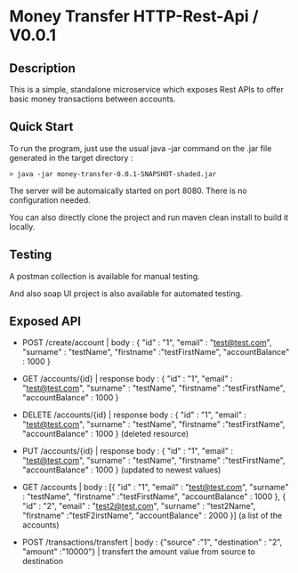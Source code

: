 Money Transfer HTTP-Rest-Api / V0.0.1
===


Description
---

This is a simple, standalone microservice which exposes Rest APIs to offer basic money transactions between accounts.


Quick Start
---

To run the program, just use the usual java -jar command on the .jar file generated in the target directory :

```
> java -jar money-transfer-0.0.1-SNAPSHOT-shaded.jar
```

The server will be automaically started on port 8080. There is no configuration needed.


You can also directly clone the project and run maven clean install to build it locally.

Testing
---

A postman collection is available for manual testing.

And also soap UI project is also available for automated testing.


Exposed API
---

- POST /create/account | body :
    {
"id" : "1",
"email" : "test@test.com",
"surname" : "testName",
"firstname" :"testFirstName", 
"accountBalance" : 1000 }

- GET /accounts/{id} | response body :     {
"id" : "1",
"email" : "test@test.com",
"surname" : "testName",
"firstname" :"testFirstName", 
"accountBalance" : 1000 }

- DELETE /accounts/{id} | response body :     {
"id" : "1",
"email" : "test@test.com",
"surname" : "testName",
"firstname" :"testFirstName", 
"accountBalance" : 1000 } (deleted resource)

- PUT /accounts/{id} | response body :     {
"id" : "1",
"email" : "test@test.com",
"surname" : "testName",
"firstname" :"testFirstName", 
"accountBalance" : 1000 } (updated to newest values)

- GET /accounts | body : [{
"id" : "1",
"email" : "test@test.com",
"surname" : "testName",
"firstname" :"testFirstName", 
"accountBalance" : 1000 }, {
"id" : "2",
"email" : "test2@test.com",
"surname" : "test2Name",
"firstname" :"testF2irstName", 
"accountBalance" : 2000 }] (a list of the accounts)

- POST /transactions/transfert | body : {"source" :"1", "destination" : "2", "amount" :"10000"} | transfert the amount value from source to destination